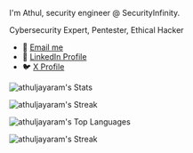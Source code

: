 I'm Athul, security engineer @ SecurityInfinity.

Cybersecurity Expert, Pentester, Ethical Hacker

- 📧 [Email me](mailto:athul@securityinfinity.com)
- 🔗 [LinkedIn Profile](https://www.linkedin.com/in/athuljayaram/)
- 🐦 [X Profile](https://x.com/Athul7x)


![athuljayaram's Stats](https://awesome-github-stats.azurewebsites.net/user-stats/athuljayaram?cardType=level&theme=radical&preferLogin=false)


![athuljayaram's Streak](https://github-readme-streak-stats.herokuapp.com/?user=athuljayaram&theme=radical)

![athuljayaram's Top Languages](https://github-readme-stats.vercel.app/api/top-langs/?username=athuljayaram&layout=compact&theme=radical&langs_count=20)


![athuljayaram's Streak](https://github-contribution-stats.vercel.app/api/?username=athuljayaram&theme=radical&layout=compact)


